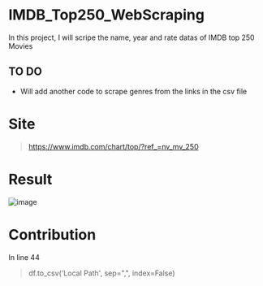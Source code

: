 # IMDB_Top250_WebScraping
In this project, I will scripe the name, year and rate datas of IMDB top 250 Movies
## TO DO
* Will add another code to scrape genres from the links in the csv file
# Site
> https://www.imdb.com/chart/top/?ref_=nv_mv_250
# Result
![image](https://user-images.githubusercontent.com/97388983/182388828-2b2f999f-8439-4b3d-9c02-2e1410e2f842.png)
# Contribution
In line 44
> df.to_csv('Local Path', sep=",", index=False)
